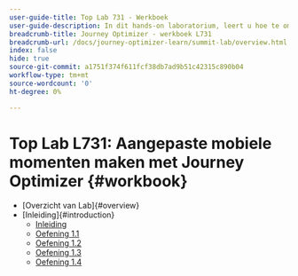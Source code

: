 ```yaml
---
user-guide-title: Top Lab 731 - Werkboek
user-guide-description: In dit hands-on laboratorium, leert u hoe te om een multi-kanaals marketing strategie uit te voeren die in-app, dupberichten, SMS, en e-mailoverseinencampagnes en reizen in Adobe Journey Optimizer omvat.
breadcrumb-title: Journey Optimizer - werkboek L731
breadcrumb-url: /docs/journey-optimizer-learn/summit-lab/overview.html
index: false
hide: true
source-git-commit: a1751f374f611fcf38db7ad9b51c42315c890b04
workflow-type: tm+mt
source-wordcount: '0'
ht-degree: 0%

---
```



# Top Lab L731: Aangepaste mobiele momenten maken met Journey Optimizer {#workbook}

+ [Overzicht van Lab]{#overview}
+ [Inleiding]{#introduction}
   + [Inleiding](/help/l731-lab-workbook/Introduction/introduction.md)
   + [Oefening 1.1](/help/l731-lab-workbook/Introduction/exercise-1-1.md)
   + [Oefening 1.2](/help/l731-lab-workbook/Introduction/exercise-1-2.md)
   + [Oefening 1.3](/help/l731-lab-workbook/Introduction/exercise-1-3.md)
   + [Oefening 1.4](/help/l731-lab-workbook/Introduction/exercise-1-4.md)
